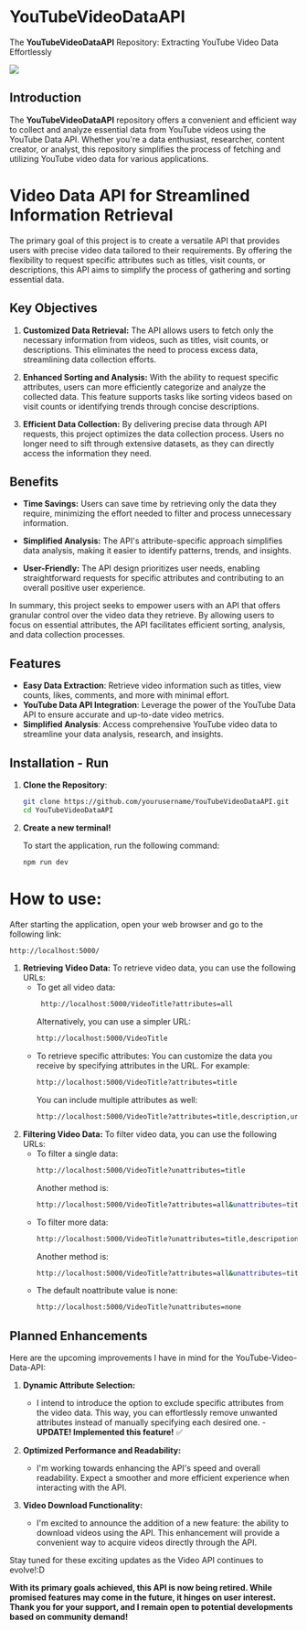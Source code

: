 # YouTubeVideoDataAPI

The **YouTubeVideoDataAPI** Repository: Extracting YouTube Video Data Effortlessly

![](https://img.shields.io/badge/Status-In%20Progress-darkgreen)

## Introduction

The **YouTubeVideoDataAPI** repository offers a convenient and efficient way to collect and analyze essential data from YouTube videos using the YouTube Data API. Whether you're a data enthusiast, researcher, content creator, or analyst, this repository simplifies the process of fetching and utilizing YouTube video data for various applications.

# Video Data API for Streamlined Information Retrieval

The primary goal of this project is to create a versatile API that provides users with precise video data tailored to their requirements. By offering the flexibility to request specific attributes such as titles, visit counts, or descriptions, this API aims to simplify the process of gathering and sorting essential data.

## Key Objectives

1. **Customized Data Retrieval:** The API allows users to fetch only the necessary information from videos, such as titles, visit counts, or descriptions. This eliminates the need to process excess data, streamlining data collection efforts.

2. **Enhanced Sorting and Analysis:** With the ability to request specific attributes, users can more efficiently categorize and analyze the collected data. This feature supports tasks like sorting videos based on visit counts or identifying trends through concise descriptions.

3. **Efficient Data Collection:** By delivering precise data through API requests, this project optimizes the data collection process. Users no longer need to sift through extensive datasets, as they can directly access the information they need.

## Benefits

- **Time Savings:** Users can save time by retrieving only the data they require, minimizing the effort needed to filter and process unnecessary information.

- **Simplified Analysis:** The API's attribute-specific approach simplifies data analysis, making it easier to identify patterns, trends, and insights.

- **User-Friendly:** The API design prioritizes user needs, enabling straightforward requests for specific attributes and contributing to an overall positive user experience.

In summary, this project seeks to empower users with an API that offers granular control over the video data they retrieve. By allowing users to focus on essential attributes, the API facilitates efficient sorting, analysis, and data collection processes.

## Features

- **Easy Data Extraction**: Retrieve video information such as titles, view counts, likes, comments, and more with minimal effort.
- **YouTube Data API Integration**: Leverage the power of the YouTube Data API to ensure accurate and up-to-date video metrics.
- **Simplified Analysis**: Access comprehensive YouTube video data to streamline your data analysis, research, and insights.

## Installation - Run

1. **Clone the Repository**:

   ```bash
   git clone https://github.com/yourusername/YouTubeVideoDataAPI.git
   cd YouTubeVideoDataAPI
   ```

2. **Create a new terminal!**

   To start the application, run the following command:

   ```bash
   npm run dev
   ```

# **How to use:**

After starting the application, open your web browser and go to the following link:

```bash
http://localhost:5000/
```

1.  **Retrieving Video Data:**
    To retrieve video data, you can use the following URLs:
    - To get all video data:
      ```bash
       http://localhost:5000/VideoTitle?attributes=all
      ```
      Alternatively, you can use a simpler URL:
      ```bash
      http://localhost:5000/VideoTitle
      ```
    - To retrieve specific attributes:
      You can customize the data you receive by specifying attributes in the URL. For example:
      ```bash
      http://localhost:5000/VideoTitle?attributes=title
      ```
      You can include multiple attributes as well:
      ```bash
      http://localhost:5000/VideoTitle?attributes=title,description,url
      ```
2.  **Filtering Video Data:**
    To filter video data, you can use the following URLs:
    - To filter a single data:
      ```bash
      http://localhost:5000/VideoTitle?unattributes=title
      ```
      Another method is:
      ```bash
      http://localhost:5000/VideoTitle?attributes=all&unattributes=title
      ```
    - To filter more data:
      ```bash
      http://localhost:5000/VideoTitle?unattributes=title,descripotion
      ```
      Another method is:
      ```bash
      http://localhost:5000/VideoTitle?attributes=all&unattributes=title,description
      ```
    - The default noattribute value is none:
      ```bash
      http://localhost:5000/VideoTitle?unattributes=none
      ```

## Planned Enhancements

Here are the upcoming improvements I have in mind for the YouTube-Video-Data-API:

1. **Dynamic Attribute Selection:**

   - I intend to introduce the option to exclude specific attributes from the video data. This way, you can effortlessly remove unwanted attributes instead of manually specifying each desired one. - **UPDATE! Implemented this feature!** ✅

2. **Optimized Performance and Readability:**

   - I'm working towards enhancing the API's speed and overall readability. Expect a smoother and more efficient experience when interacting with the API.

3. **Video Download Functionality:**
   - I'm excited to announce the addition of a new feature: the ability to download videos using the API. This enhancement will provide a convenient way to acquire videos directly through the API.

Stay tuned for these exciting updates as the Video API continues to evolve!:D

**With its primary goals achieved, this API is now being retired. While promised features may come in the future, it hinges on user interest. Thank you for your support, and I remain open to potential developments based on community demand!**
